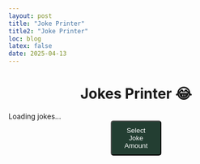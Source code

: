 ```yaml
---
layout: post
title: "Joke Printer"
title2: "Joke Printer"
loc: blog
latex: false
date: 2025-04-13
---
```

<style>
.joke{
    background-color: #233e32;
    text-align: center;
    border-radius: 5px;
    padding: 10px;
    margin: 10px 0;
}
.joke:hover {
    background-color: #2a4b3c;
}
button {
    background-color: #233e32; /* Green */
    border-radius: 5px;
    color: white;
    padding: 10px 20px;
    text-align: center;
    display: block;
    width: 20%;
    margin:auto 40% auto;
}
</style>
<h1 style="text-align: center;">Jokes Printer 😂</h1>
<div id="jokes">Loading jokes...</div>
<button onclick="window.location.href='/blog/JokesSelector'">Select Joke Amount</button>

<script>
  const urlParams = new URLSearchParams(window.location.search);
  const jokeAmount = urlParams.get('amount') || 3;
  const jokeContainer = document.getElementById("jokes");

  fetch(`https://v2.jokeapi.dev/joke/Any?blacklistFlags=nsfw,explicit&type=single&amount=${jokeAmount}`)
    .then(response => {
      if (!response.ok) {
        throw new Error(`HTTP error! Status: ${response.status}`);
      }
      return response.json();
    })
    .then(data => {
      jokeContainer.innerHTML = "";
    
      if (data.error) {
        jokeContainer.textContent = "API Error: " + data.message;
        return;
      }

      const jokes = data.jokes || [data];
      jokes.forEach(jokeObj => {
        const jokeDiv = document.createElement("div");
        jokeDiv.className = "joke";
        const formattedJoke = jokeObj.joke.replace(/\n/g, "<br>");
        jokeDiv.innerHTML = formattedJoke;
        jokeContainer.appendChild(jokeDiv);
      });
    })
    .catch(error => {
      jokeContainer.textContent = "Error fetching jokes: " + error.message;
      console.error("Fetch error:", error);
    });
</script>